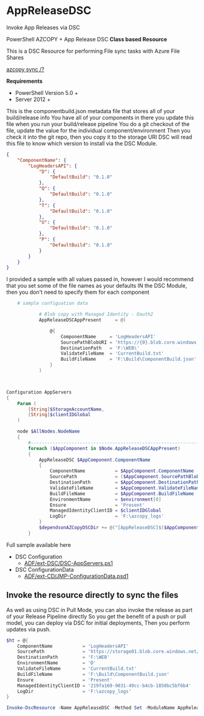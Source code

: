# AppReleaseDSC
Invoke App Releases via DSC

PowerShell AZCOPY + App Release DSC __Class based Resource__

This is a DSC Resource for performing File sync tasks with Azure File Shares

[azcopy sync /?](https://docs.microsoft.com/en-us/azure/storage/common/storage-ref-azcopy-sync)

__Requirements__
* PowerShell Version 5.0 +
* Server 2012 +

This is the componentbuild.json metadata file that stores all of your build/release info
You have all of your components in there you update this file when you run your build/release pipeline
You do a git checkout of the file, update the value for the individual component/environment
Then you check it into the git repo, then you copy it to the storage URI
DSC will read this file to know which version to install via the DSC Module.

```json
{
    "ComponentName": {
        "LogHeadersAPI": {
            "D": {
                "DefaultBuild": "0.1.0"
            },
            "Q": {
                "DefaultBuild": "0.1.0"
            },
            "T": {
                "DefaultBuild": "0.1.0"
            },
            "U": {
                "DefaultBuild": "0.1.0"
            },
            "P": {
                "DefaultBuild": "0.1.0"
            }
        }
    }
}
```

I provided a sample with all values passed in, however I would recommend that you set some of the file names as your defaults 
IN the DSC Module, then you don't need to specify them for each component

```powershell
    # sample configuation data

            # Blob copy with Managed Identity - Oauth2
            AppReleaseDSCAppPresent     = @(

                @{
                    ComponentName     = 'LogHeadersAPI'
                    SourcePathBlobURI = 'https://{0}.blob.core.windows.net/builds/'
                    DestinationPath   = 'F:\WEB\'
                    ValidateFileName  = 'CurrentBuild.txt'
                    BuildFileName     = 'F:\Build\ComponentBuild.json'
                }
            )
```


```powershell


Configuration AppServers
{
    Param (
        [String]$StorageAccountName,
        [String]$clientIDGlobal
    )

    node $AllNodes.NodeName
    {
        #-------------------------------------------------------------------
        foreach ($AppComponent in $Node.AppReleaseDSCAppPresent)
        {
            AppReleaseDSC $AppComponent.ComponentName
            {
                ComponentName           = $AppComponent.ComponentName
                SourcePath              = ($AppComponent.SourcePathBlobURI -f $StorageAccountName)
                DestinationPath         = $AppComponent.DestinationPath
                ValidateFileName        = $AppComponent.ValidateFileName
                BuildFileName           = $AppComponent.BuildFileName
                EnvironmentName         = $environment[0]
                Ensure                  = 'Present'
                ManagedIdentityClientID = $clientIDGlobal
                LogDir                  = 'F:\azcopy_logs'
            }
            $dependsonAZCopyDSCDir += @("[AppReleaseDSC]$($AppComponent.ComponentName)")
        }
```

Full sample available here

- DSC Configuration
    - [ADF/ext-DSC/DSC-AppServers.ps1](https://github.com/brwilkinson/AzureDeploymentFramework/blob/main/ADF/ext-DSC/DSC-AppServers.ps1#L448)
- DSC ConfigurationData
    - [ADF/ext-CD/JMP-ConfigurationData.psd1](https://github.com/brwilkinson/AzureDeploymentFramework/blob/main/ADF/ext-CD/API-ConfigurationData.psd1#L182)

## Invoke the resource directly to sync the files

As well as using DSC in Pull Mode, you can also invoke the release as part of your Release Pipeline directly
So you get the benefit of a push or pull model, you can deploy via DSC for initial deployments,
Then you perform updates  via push.


```powershell
$ht = @{
    ComponentName           = 'LogHeadersAPI'
    SourcePath              = 'https://storage01.blob.core.windows.net/builds/'
    DestinationPath         = 'F:\WEB'
    EnvironmentName         = 'D'
    ValidateFileName        = 'CurrentBuild.txt'
    BuildFileName           = 'F:\Build\ComponentBuild.json'
    Ensure                  = 'Present'
    ManagedIdentityClientID = '219fa169-9031-49cc-b4cb-1850bc5bf6b4'
    LogDir                  = 'F:\azcopy_logs'
}

Invoke-DscResource -Name AppReleaseDSC -Method Set -ModuleName AppReleaseDSC -Property $ht -Verbose
